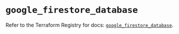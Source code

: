 # `google_firestore_database`

Refer to the Terraform Registry for docs: [`google_firestore_database`](https://registry.terraform.io/providers/hashicorp/google-beta/6.7.0/docs/resources/google_firestore_database).

